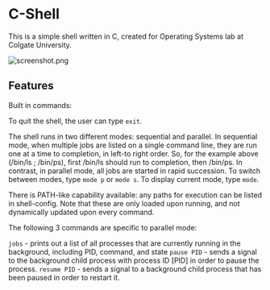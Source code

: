 C-Shell
=======
This is a simple shell written in C, created for Operating Systems lab at Colgate University.

![screenshot.png](https://raw.github.com/swiecki/C-Shell/master/screenshot.png "Screenshot")

Features
--------

Built in commands:

To quit the shell, the user can type `exit`.

The shell runs in two different modes: sequential and parallel. In sequential mode, when multiple jobs are listed on a single command line, they are run one at a time to completion, in left-to right order. So, for the example above (/bin/ls ; /bin/ps), first /bin/ls should run to completion, then /bin/ps. In contrast, in parallel mode, all jobs are started in rapid succession. To switch between modes, type `mode p` or `mode s`. To display current mode, type `mode`.

There is PATH-like capability available: any paths for execution can be listed in shell-config. Note that these are only loaded upon running, and not dynamically updated upon every command.

The following 3 commands are specific to parallel mode:

`jobs` - prints out a list of all processes that are currently running in the background, including PID, command, and state
`pause PID` - sends a signal to the background child process with process ID [PID] in order to pause the process.
`resume PID` - sends a signal to a background child process that has been paused in order to restart it.
